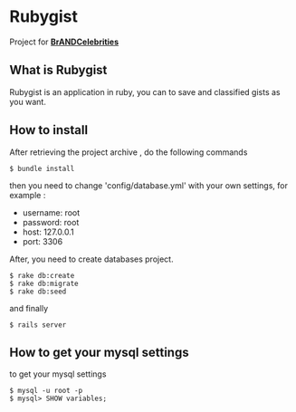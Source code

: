 Rubygist
===================

Project for **[BrANDCelebrities](http://brandandcelebrities.com/)**

What is Rubygist
-------------

Rubygist is an application in ruby, you can to save and classified gists as you want.

How to install
-------------

After retrieving the project archive , do the following commands

    $ bundle install

then you need to change 'config/database.yml' with your own settings, for example :

 - username: root
 - password: root
 - host: 127.0.0.1
 - port: 3306


After, you need to create databases project.

    $ rake db:create
    $ rake db:migrate
    $ rake db:seed

  and finally

    $ rails server

How to get your mysql settings
-------------
to get your mysql settings

    $ mysql -u root -p
    $ mysql> SHOW variables;


